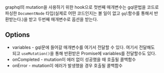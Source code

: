 graphql의 mutation을 사용하기 위한 hook으로 첫번째 매개변수는 gql문법을 코드로 파싱한 `DocumentNode` 타입(실제로 어떤 코드인지는 볼 일이 없고 `gql`함수를 통해서 반환받는다.)을 받고 두번째 매개변수로 옵션을 받는다.
## Options
- variables - gql문에 들어갈 매개변수를 여기서 전달할 수 있다. 여기서 전달해도 되고 `useMutation()`을 통해 반환받은 Promise에 variables를 전달할수도 있다.
- onCompleted - mutation이 에러 없이 성공했을 때 호출될 콜백함수
- onError - mutation이 에러가 발생했을 경우 호출될 콜백함수